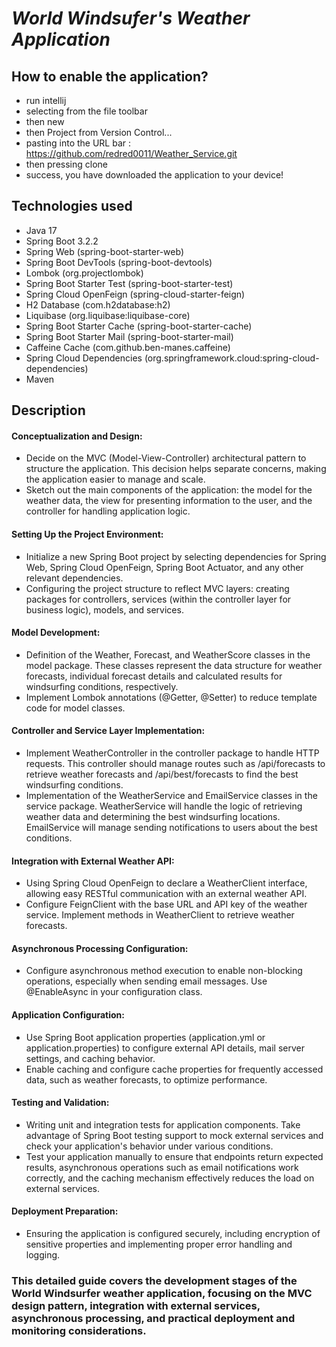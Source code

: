 # _World Windsufer's Weather Application_

## How to enable the application?

- run intellij
- selecting from the file toolbar
- then new
- then Project from Version Control...
- pasting into the URL bar : https://github.com/redred0011/Weather_Service.git
- then pressing clone
- success, you have downloaded the application to your device!

## Technologies used

- Java 17
- Spring Boot 3.2.2
- Spring Web (spring-boot-starter-web)
- Spring Boot DevTools (spring-boot-devtools)
- Lombok (org.projectlombok)
- Spring Boot Starter Test (spring-boot-starter-test)
- Spring Cloud OpenFeign (spring-cloud-starter-feign)
- H2 Database (com.h2database:h2)
- Liquibase (org.liquibase:liquibase-core)
- Spring Boot Starter Cache (spring-boot-starter-cache)
- Spring Boot Starter Mail (spring-boot-starter-mail)
- Caffeine Cache (com.github.ben-manes.caffeine)
- Spring Cloud Dependencies (org.springframework.cloud:spring-cloud-dependencies)
- Maven

## Description

#### Conceptualization and Design:

- Decide on the MVC (Model-View-Controller) architectural pattern to structure the application. This decision helps
  separate concerns, making the application easier to manage and scale.
- Sketch out the main components of the application: the model for the weather data, the view for presenting information
  to the user, and the controller for handling application logic.

#### Setting Up the Project Environment:

- Initialize a new Spring Boot project by selecting dependencies for Spring Web, Spring Cloud OpenFeign, Spring Boot
  Actuator, and any other relevant dependencies.
- Configuring the project structure to reflect MVC layers: creating packages for controllers, services (within the
  controller layer for business logic), models, and services.

#### Model Development:

- Definition of the Weather, Forecast, and WeatherScore classes in the model package. These classes represent the data
  structure for weather forecasts, individual forecast details and calculated results for windsurfing conditions,
  respectively.
- Implement Lombok annotations (@Getter, @Setter) to reduce template code for model classes.

#### Controller and Service Layer Implementation:

- Implement WeatherController in the controller package to handle HTTP requests. This controller should manage routes
  such as /api/forecasts to retrieve weather forecasts and /api/best/forecasts to find the best windsurfing conditions.
- Implementation of the WeatherService and EmailService classes in the service package. WeatherService will handle the
  logic of retrieving weather data and determining the best windsurfing locations. EmailService will manage sending
  notifications to users about the best conditions.

#### Integration with External Weather API:

- Using Spring Cloud OpenFeign to declare a WeatherClient interface, allowing easy RESTful communication with an
  external weather API.
- Configure FeignClient with the base URL and API key of the weather service. Implement methods in WeatherClient to
  retrieve weather forecasts.

#### Asynchronous Processing Configuration:

- Configure asynchronous method execution to enable non-blocking operations, especially when sending email messages. Use
  @EnableAsync in your configuration class.

#### Application Configuration:

- Use Spring Boot application properties (application.yml or application.properties) to configure external API details,
  mail server settings, and caching behavior.
- Enable caching and configure cache properties for frequently accessed data, such as weather forecasts, to optimize
  performance.

#### Testing and Validation:

- Writing unit and integration tests for application components. Take advantage of Spring Boot testing support to mock
  external services and check your application's behavior under various conditions.
- Test your application manually to ensure that endpoints return expected results, asynchronous operations such as email
  notifications work correctly, and the caching mechanism effectively reduces the load on external services.

#### Deployment Preparation:

- Ensuring the application is configured securely, including encryption of sensitive properties and implementing proper
  error handling and logging.

### This detailed guide covers the development stages of the World Windsurfer weather application, focusing on the MVC design pattern, integration with external services, asynchronous processing, and practical deployment and monitoring considerations.